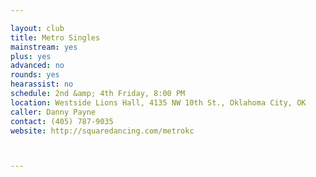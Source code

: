 ```yaml
---

layout: club
title: Metro Singles
mainstream: yes
plus: yes
advanced: no
rounds: yes
hearassist: no
schedule: 2nd &amp; 4th Friday, 8:00 PM
location: Westside Lions Hall, 4135 NW 10th St., Oklahoma City, OK
caller: Danny Payne
contact: (405) 787-9035
website: http://squaredancing.com/metrokc



---
```



